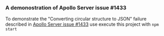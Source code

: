 ### A demonostration of Apollo Server issue #1433

To demonstrate the "Converting circular structure to JSON" failure described
in [Apollo Server issue #1433](https://github.com/apollographql/apollo-server/issues/1433)
use execute this project with `npm start`
